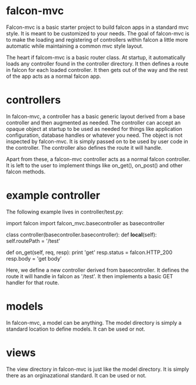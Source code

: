 falcon-mvc
==========

Falcon-mvc is a basic starter project to build falcon apps in a standard mvc style.
It is meant to be customized to your needs.  The goal of falcon-mvc is to make the
loading and registering of controllers within falcon a little more automatic while
maintaining a common mvc style layout.

The heart if falcom-mvc is a basic router class.  At startup, it automatically loads
any controller found in the controller directory.  It then defines a route in falcon
for each loaded controller.  It then gets out of the way and the rest of the app acts
as a normal falcon app.


controllers
===========

In falcon-mvc, a controller has a basic generic layout derived from a base controller
and then augmented as needed.  The controller can accept an opaque object at startup
to be used as needed for things like application configuration, database handles or 
whatever you need.  The object is not inspected by falcon-mvc.  It is simply passed
on to be used by user code in the controller.  The controller also defines the route
it will handle.  

Apart from these, a falcon-mvc controller acts as a normal falcon controller.  It is
left to the user to implement things like on_get(), on_post() and other falcon methods.


example controller
==================
The following example lives in controller/test.py:

import falcon
import falcon_mvc.basecontroller as basecontroller

class controller(basecontroller.basecontroller):
   def __local__(self):
      self.routePath = '/test'

   def on_get(self, req, resp):
      print 'get'
      resp.status = falcon.HTTP_200
      resp.body = 'get body'


Here, we define a new controller derived from basecontroller.  It defines the route
it will handle in falcon as '/test'.  It then implements a basic GET handler for that
route.

models
======

In falcon-mvc, a model can be anything.  The model directory is simply a standard location
to define models.  It can be used or not.

views
=====

The view directory in falcon-mvc is just like the model directory.  It is simply there
as an orginazational standard.  It can be used or not.


